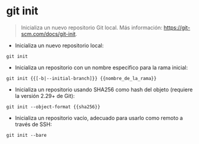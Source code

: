 # git init

> Inicializa un nuevo repositorio Git local.
> Más información: <https://git-scm.com/docs/git-init>.

- Inicializa un nuevo repositorio local:

`git init`

- Inicializa un repositorio con un nombre especifico para la rama inicial:

`git init {{[-b|--initial-branch]}} {{nombre_de_la_rama}}`

- Inicializa un repositorio usando SHA256 como hash del objeto (requiere la versión 2.29+ de Git):

`git init --object-format {{sha256}}`

- Inicializa un repositorio vacío, adecuado para usarlo como remoto a través de SSH:

`git init --bare`
